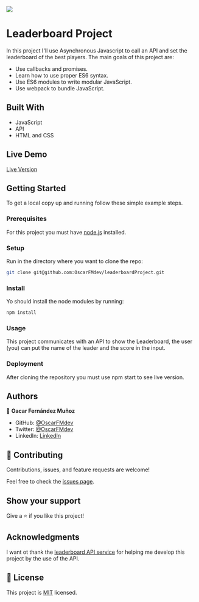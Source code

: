 ![](https://img.shields.io/badge/Microverse-blueviolet)

# Leaderboard Project

In this project I'll use Asynchronous Javascript to call an API and set the leaderboard of the best players. The main goals of this project are:
- Use callbacks and promises.
- Learn how to use proper ES6 syntax.
- Use ES6 modules to write modular JavaScript.
- Use webpack to bundle JavaScript.

## Built With

- JavaScript
- API
- HTML and CSS

## Live Demo

[Live Version](https://oscarfmdev.github.io/leaderboardProject/build/)


## Getting Started

To get a local copy up and running follow these simple example steps.

### Prerequisites
For this project you must have [node.js](https://nodejs.org/en/) installed.
### Setup
Run in the directory where you want to clone the repo:
```sh
git clone git@github.com:OscarFMdev/leaderboardProject.git
```
### Install
Yo should install the node modules by running:
```sh
npm install
```
### Usage
This project communicates with an API to show the Leaderboard, the user (you) can put the name of the leader and the score in the input.
### Deployment
After cloning the repository you must use npm start to see live version.



## Authors

👤 **Oacar Fernández Muñoz**

- GitHub: [@OscarFMdev](https://github.com/OscarFMdev)
- Twitter: [@OscarFMdev](https://twitter.com/OscarFMdev)
- LinkedIn: [LinkedIn](https://linkedin.com/in/OscarFMdev)


## 🤝 Contributing

Contributions, issues, and feature requests are welcome!

Feel free to check the [issues page](../../issues/).

## Show your support

Give a ⭐️ if you like this project!

## Acknowledgments

I want ot thank the [leaderboard API service](https://www.notion.so/Leaderboard-API-service-24c0c3c116974ac49488d4eb0267ade3) for helping me develop this project by the use of the API.

## 📝 License

This project is [MIT](./MIT.md) licensed.
